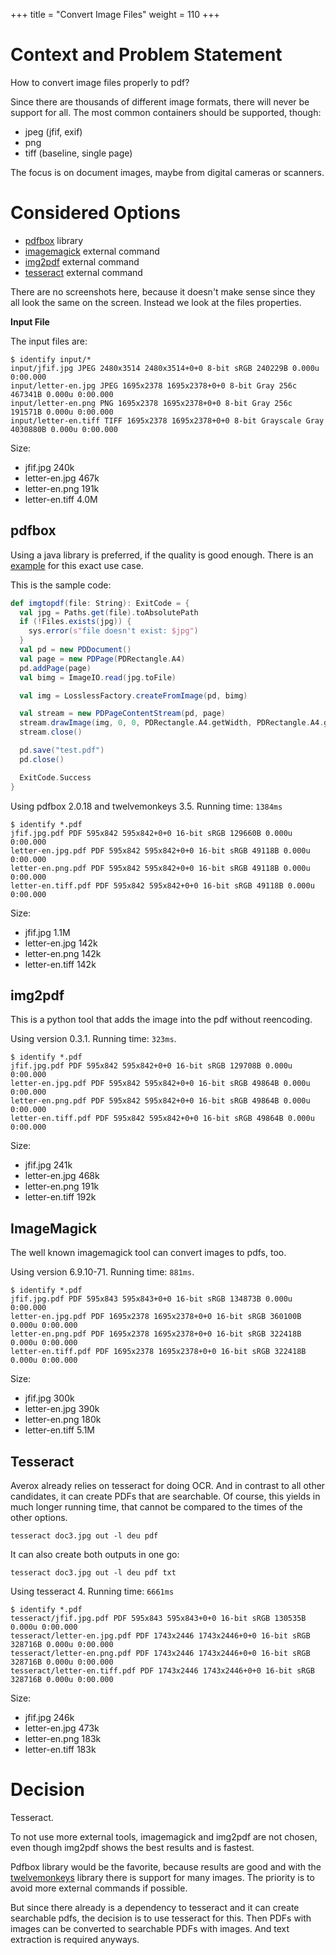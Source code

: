 +++
title = "Convert Image Files"
weight = 110
+++

# Context and Problem Statement

How to convert image files properly to pdf?

Since there are thousands of different image formats, there will never
be support for all. The most common containers should be supported,
though:

- jpeg (jfif, exif)
- png
- tiff (baseline, single page)

The focus is on document images, maybe from digital cameras or
scanners.

# Considered Options

* [pdfbox](https://pdfbox.apache.org/) library
* [imagemagick](https://www.imagemagick.org/) external command
* [img2pdf](https://github.com/josch/img2pdf) external command
* [tesseract](https://github.com/tesseract-ocr/tesseract) external command

There are no screenshots here, because it doesn't make sense since
they all look the same on the screen. Instead we look at the files
properties.

**Input File**

The input files are:

```
$ identify input/*
input/jfif.jpg JPEG 2480x3514 2480x3514+0+0 8-bit sRGB 240229B 0.000u 0:00.000
input/letter-en.jpg JPEG 1695x2378 1695x2378+0+0 8-bit Gray 256c 467341B 0.000u 0:00.000
input/letter-en.png PNG 1695x2378 1695x2378+0+0 8-bit Gray 256c 191571B 0.000u 0:00.000
input/letter-en.tiff TIFF 1695x2378 1695x2378+0+0 8-bit Grayscale Gray 4030880B 0.000u 0:00.000
```

Size:
- jfif.jpg 240k
- letter-en.jpg 467k
- letter-en.png 191k
- letter-en.tiff 4.0M

## pdfbox

Using a java library is preferred, if the quality is good enough.
There is an
[example](https://github.com/apache/pdfbox/blob/2cea31cc63623fd6ece149c60d5f0cc05a696ea7/examples/src/main/java/org/apache/pdfbox/examples/pdmodel/ImageToPDF.java)
for this exact use case.

This is the sample code:

``` scala
def imgtopdf(file: String): ExitCode = {
  val jpg = Paths.get(file).toAbsolutePath
  if (!Files.exists(jpg)) {
    sys.error(s"file doesn't exist: $jpg")
  }
  val pd = new PDDocument()
  val page = new PDPage(PDRectangle.A4)
  pd.addPage(page)
  val bimg = ImageIO.read(jpg.toFile)

  val img = LosslessFactory.createFromImage(pd, bimg)

  val stream = new PDPageContentStream(pd, page)
  stream.drawImage(img, 0, 0, PDRectangle.A4.getWidth, PDRectangle.A4.getHeight)
  stream.close()

  pd.save("test.pdf")
  pd.close()

  ExitCode.Success
}
```

Using pdfbox 2.0.18 and twelvemonkeys 3.5. Running time: `1384ms`

```
$ identify *.pdf
jfif.jpg.pdf PDF 595x842 595x842+0+0 16-bit sRGB 129660B 0.000u 0:00.000
letter-en.jpg.pdf PDF 595x842 595x842+0+0 16-bit sRGB 49118B 0.000u 0:00.000
letter-en.png.pdf PDF 595x842 595x842+0+0 16-bit sRGB 49118B 0.000u 0:00.000
letter-en.tiff.pdf PDF 595x842 595x842+0+0 16-bit sRGB 49118B 0.000u 0:00.000
```

Size:
- jfif.jpg 1.1M
- letter-en.jpg 142k
- letter-en.png 142k
- letter-en.tiff 142k

## img2pdf

This is a python tool that adds the image into the pdf without
reencoding.

Using version 0.3.1. Running time: `323ms`.

```
$ identify *.pdf
jfif.jpg.pdf PDF 595x842 595x842+0+0 16-bit sRGB 129708B 0.000u 0:00.000
letter-en.jpg.pdf PDF 595x842 595x842+0+0 16-bit sRGB 49864B 0.000u 0:00.000
letter-en.png.pdf PDF 595x842 595x842+0+0 16-bit sRGB 49864B 0.000u 0:00.000
letter-en.tiff.pdf PDF 595x842 595x842+0+0 16-bit sRGB 49864B 0.000u 0:00.000
```

Size:
- jfif.jpg 241k
- letter-en.jpg 468k
- letter-en.png 191k
- letter-en.tiff 192k

## ImageMagick

The well known imagemagick tool can convert images to pdfs, too.

Using version 6.9.10-71. Running time: `881ms`.

```
$ identify *.pdf
jfif.jpg.pdf PDF 595x843 595x843+0+0 16-bit sRGB 134873B 0.000u 0:00.000
letter-en.jpg.pdf PDF 1695x2378 1695x2378+0+0 16-bit sRGB 360100B 0.000u 0:00.000
letter-en.png.pdf PDF 1695x2378 1695x2378+0+0 16-bit sRGB 322418B 0.000u 0:00.000
letter-en.tiff.pdf PDF 1695x2378 1695x2378+0+0 16-bit sRGB 322418B 0.000u 0:00.000
```

Size:
- jfif.jpg 300k
- letter-en.jpg 390k
- letter-en.png 180k
- letter-en.tiff 5.1M


## Tesseract

Averox already relies on tesseract for doing OCR. And in contrast to
all other candidates, it can create PDFs that are searchable. Of
course, this yields in much longer running time, that cannot be
compared to the times of the other options.

```
tesseract doc3.jpg out -l deu pdf
```

It can also create both outputs in one go:

```
tesseract doc3.jpg out -l deu pdf txt
```

Using tesseract 4. Running time: `6661ms`

```
$ identify *.pdf
tesseract/jfif.jpg.pdf PDF 595x843 595x843+0+0 16-bit sRGB 130535B 0.000u 0:00.000
tesseract/letter-en.jpg.pdf PDF 1743x2446 1743x2446+0+0 16-bit sRGB 328716B 0.000u 0:00.000
tesseract/letter-en.png.pdf PDF 1743x2446 1743x2446+0+0 16-bit sRGB 328716B 0.000u 0:00.000
tesseract/letter-en.tiff.pdf PDF 1743x2446 1743x2446+0+0 16-bit sRGB 328716B 0.000u 0:00.000
```

Size:
- jfif.jpg 246k
- letter-en.jpg 473k
- letter-en.png 183k
- letter-en.tiff 183k


# Decision

Tesseract.

To not use more external tools, imagemagick and img2pdf are not
chosen, even though img2pdf shows the best results and is fastest.

Pdfbox library would be the favorite, because results are good and
with the [twelvemonkeys](https://github.com/haraldk/TwelveMonkeys)
library there is support for many images. The priority is to avoid
more external commands if possible.

But since there already is a dependency to tesseract and it can create
searchable pdfs, the decision is to use tesseract for this. Then PDFs
with images can be converted to searchable PDFs with images. And text
extraction is required anyways.
